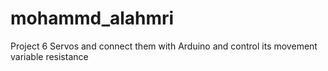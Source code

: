 # mohammd_alahmri
Project 6 Servos and connect them with Arduino and control its movement variable resistance 
